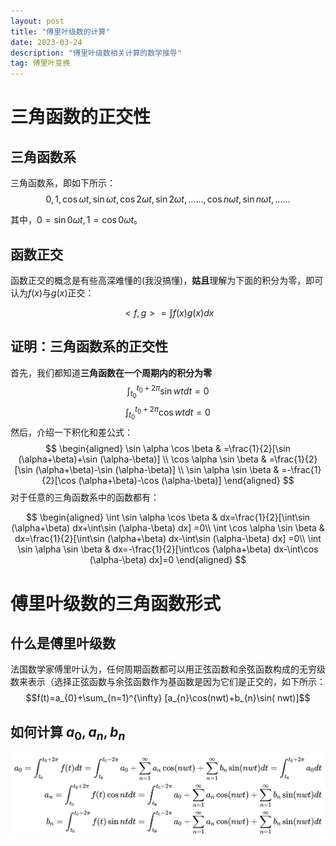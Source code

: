 ```yaml
---
layout: post
title: "傅里叶级数的计算"
date: 2023-03-24
description: "傅里叶级数相关计算的数学推导"
tag: 傅里叶变换
---   
```



# 三角函数的正交性
## 三角函数系
三角函数系，即如下所示：
$$ {0,1, \cos \omega t, \sin \omega t, \cos 2 \omega t, \sin 2 \omega t, \ldots \ldots, \cos n \omega t, \sin n \omega t, \ldots \ldots} $$

其中，$0=\sin 0\omega t,1=\cos 0\omega t$。
## 函数正交
函数正交的概念是有些高深难懂的(我没搞懂)，**姑且**理解为下面的积分为零，即可认为$f(x)$与$g(x)$正交：

$$<f,g>=  \int  f(x)  g(x)dx$$

## 证明：三角函数系的正交性
首先，我们都知道**三角函数在一个周期内的积分为零**
$$\int_{t_{0}}^{t_{0}+2\pi} \sin wt d t=0$$
$$\int_{t_{0}}^{t_{0}+2\pi} \cos wt d t=0$$
然后，介绍一下积化和差公式：
$$
\begin{aligned}
\sin \alpha \cos \beta & =\frac{1}{2}[\sin (\alpha+\beta)+\sin (\alpha-\beta)] \\
\cos \alpha \sin \beta & =\frac{1}{2}[\sin (\alpha+\beta)-\sin (\alpha-\beta)] \\
\sin \alpha \sin \beta & =-\frac{1}{2}[\cos (\alpha+\beta)-\cos (\alpha-\beta)]
\end{aligned}
$$
对于任意的三角函数系中的函数都有：

$$
\begin{aligned}
\int \sin \alpha \cos \beta & dx=\frac{1}{2}[\int\sin (\alpha+\beta) dx+\int\sin (\alpha-\beta) dx] =0\\
\int \cos \alpha \sin \beta & dx=\frac{1}{2}[\int\sin (\alpha+\beta) dx-\int\sin (\alpha-\beta) dx] =0\\
\int \sin \alpha \sin \beta & dx=-\frac{1}{2}[\int\cos (\alpha+\beta) dx-\int\cos (\alpha-\beta) dx]=0
\end{aligned}
$$
# 傅里叶级数的三角函数形式

## 什么是傅里叶级数
法国数学家傅里叶认为，任何周期函数都可以用正弦函数和余弦函数构成的无穷级数来表示（选择正弦函数与余弦函数作为基函数是因为它们是正交的，如下所示：
$$f(t)=a_{0}+\sum_{n=1}^{\infty} [a_{n}\cos(nwt)+b_{n}\sin( nwt)]$$
## 如何计算 $a_{0},a_{n},b_{n}$


<img width="" src="../images/posts/latex/a0anbn.jpg" alt="alipay">
